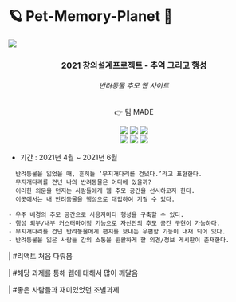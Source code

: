 # 🪐 Pet-Memory-Planet 🐾 
![](https://github.com/dua9920/Pet-Memory-Planet/blob/main/src/assets/main.png)
<div align='center'>
  <h3> <b>2021 창의설계프로젝트 - 추억 그리고 행성</b> </h3>
  <h6>반려동물 추모 웹 사이트</h6>
  <p>👉 팀 MADE</p>

<img src="https://img.shields.io/badge/React.js-61DAFB?style=flat-square&logo=React&logoColor=white"/></a>
<img src="https://img.shields.io/badge/HTML-E34F26?style=flat-square&logo=HTML5&logoColor=white"/></a>
<img src="https://img.shields.io/badge/CSS-1572B6?style=flat-square&logo=CSS3&logoColor=white"/></a>
<br/>
<img src="https://img.shields.io/badge/Node.js-339933?style=flat-square&logo=Node.js&logoColor=white"/></a>
<img src="https://img.shields.io/badge/MongoDB-47A248?style=flat-square&logo=MongoDB&logoColor=white"/></a>
<img src="https://img.shields.io/badge/JavaScript-F7DF1E?style=flat-square&logo=JavaScript&logoColor=white"/></a>


</div>

- 기간 : 2021년 4월 ~ 2021년 6월

```
  반려동물을 잃었을 때, 흔히들 ‘무지개다리를 건넜다.’라고 표현한다.
  무지개다리를 건넌 나의 반려동물은 어디에 있을까?
  이러한 의문을 던지는 사람들에게 웹 추모 공간을 선사하고자 한다.
  이곳에서는 내 반려동물을 행성으로 대입하여 기릴 수 있다.

- 우주 배경의 추모 공간으로 사용자마다 행성을 구축할 수 있다.
- 행성 외부/내부 커스터마이징 기능으로 자신만의 추모 공간 구현이 가능하다.
- 무지개다리를 건넌 반려동물에게 편지를 보내는 우편함 기능이 내재 되어 있다.
- 반려동물을 잃은 사람들 간의 소통을 원활하게 할 의견/정보 게시판이 존재한다.
```

| #리액트 처음 다뤄봄

| #해당 과제를 통해 웹에 대해서 많이 깨달음

| #좋은 사람들과 재미있었던 조별과제
